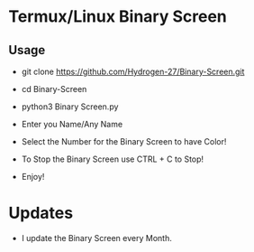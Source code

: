 # Termux/Linux Binary Screen

## Usage
- git clone https://github.com/Hydrogen-27/Binary-Screen.git
- cd Binary-Screen
- python3 Binary Screen.py
- Enter you Name/Any Name
- Select the Number for the Binary Screen to have Color! 

- To Stop the Binary Screen use CTRL + C to Stop!

- Enjoy!

# Updates

- I update the Binary Screen every Month.
